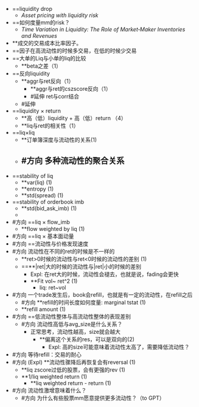 - ==liquidity drop 
	- *Asset pricing with liquidity risk*
- ==如何度量mm的risk？
	- *Time Variation in Liquidity: The Role of Market‐Maker Inventories and Revenues*
- **成交的交易成本比率因子。
- ==因子在高流动性的时候多交易，在低的时候少交易
- ==大单的Liq与小单的liq的比较
	- **beta之差（1）
- ==反向liquidity
	- **aggr与ret反向（1）
		- **aggr与ret的cszscore反向（1）
		- #延伸 ret与corr结合
	- #延伸 
- ==liquidity × return
	- **高（低）liquidity + 高（低）return （4）
	- **liq与ret的相关性（1）
- ==liq×liq
	- **订单簿深度与流动性的关系(1)
	- #方向 多种流动性的聚合关系
		- 
- ==stability of liq
	- **var(liq) (1)
	- **entropy (1)
	- **std(spread) (1)
- ==stability of orderbook imb
	- **std(bid_ask_imb) (1)
	- 
- #方向 ==liq × flow_imb
	- **flow weighted by liq (1)
- #方向 ==liq × 基本面动量
- #方向 ==流动性与价格发现速度
- #方向 流动性在不同的ret的时候是不一样的
	- **ret>0时候的流动性与ret<0时候的流动性的差别 (1)
	- ==**|ret|大的时候的流动性与|ret|小的时候的差别 
		- Expl: 在ret大的时候，流动性会褪去，也就是说，fading会更快
		- **Fit vol~ ret^2 (1)
			- liq: ret~vol
- #方向 一个trade发生后，book会refill，也就是有一定的流动性，在refill之后
	- #方向 **refill的时间长度如何度量: marginal tstat (1)
	- **refill amount (1)
- #方向 ==低流动性整体与高流动性整体的表现差别
	- #方向 流动性高低与avg_size是什么关系？
		- 正常思考，流动性越高，size就会越大
			- **偏离这个关系的res，可以是双向的(2)
				- Expl: 高的size可能意味着流动性太高了，需要降低流动性？
- #方向 等待refill：交易的耐心
- #方向 (Expl) **流动性骤降后再恢复会有reversal (1)
	- **liq zscore过低的股票，会有更强的rev (1)
	- **1/liq weighted return (1)
		- **liq weighted return - return (1)
- #方向 流动性激增意味着什么？
	- #方向 为什么有些股票mm愿意提供更多流动性？（to GPT）